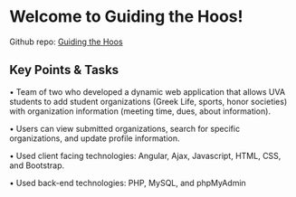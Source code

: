 # Welcome to Guiding the Hoos!

Github repo: [Guiding the Hoos](https://github.com/zacherymorris2021/CS4640-guidingthehoos.git)

## Key Points & Tasks

• Team of two who developed a dynamic web application that allows UVA students to add student organizations (Greek Life, sports, honor societies) with organization information (meeting time, dues, about information).

• Users can view submitted organizations, search for specific organizations, and update profile information.

• Used client facing technologies: Angular, Ajax, Javascript, HTML, CSS, and Bootstrap.

• Used back-end technologies: PHP, MySQL, and phpMyAdmin
